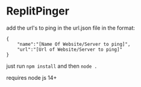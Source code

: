 # ReplitPinger

add the url's to ping in the url.json file in the format:

```
{
	"name":"[Name Of Website/Server to ping]",
	"url":"[Url of Website/Server to ping]"
}
```

just run ```npm install``` and then ```node .```

requires node js 14+
